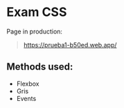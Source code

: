 # Exam CSS
Page in production:
> https://prueba1-b50ed.web.app/
## Methods used:
- Flexbox
- Gris
- Events

